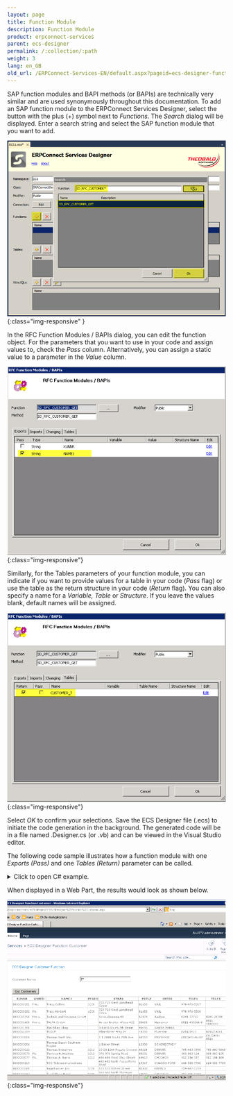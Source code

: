 ```yaml
---
layout: page
title: Function Module
description: Function Module
product: erpconnect-services
parent: ecs-designer
permalink: /:collection/:path
weight: 3
lang: en_GB
old_url: /ERPConnect-Services-EN/default.aspx?pageid=ecs-designer-function
---
```


SAP function modules and BAPI methods (or BAPIs) are technically very similar and are used synonymously throughout this documentation. To add an SAP function module to the ERPConnect Services Designer, select the button with the plus (+) symbol next to *Functions*. The *Search* dialog will be displayed.
Enter a search string and select the SAP function module that you want to add.

![ECS-Designer-Function-01](/img/content/ECS-Designer-Function-01.png){:class="img-responsive" }

In the RFC Function Modules / BAPIs dialog, you can edit the function object. For the parameters that you want to use in your code and assign values to, check the *Pass* column. Alternatively, you can assign a static value to a parameter in the *Value* column.

![ECS-Designer-Function-02](/img/content/ECS-Designer-Function-02.png){:class="img-responsive"}

Similarly, for the Tables parameters of your function module, you can indicate if you want to provide values for a table in your code (*Pass* flag) or use the table as the return structure in your code (*Return* flag). You can also specify a name for a *Variable, Table* or *Structure*. If you leave the values blank, default names will be assigned.

![ECS-Designer-Function-03](/img/content/ECS-Designer-Function-03.png){:class="img-responsive"}

Select *OK* to confirm your selections. Save the ECS Designer file (.ecs) to initiate the code generation in the background. The generated code will be in a file named .Designer.cs (or .vb) and can be viewed in the Visual Studio editor.

The following code sample illustrates how a function module with one *Exports (Pass)* and one *Tables (Return)* parameter can be called.


<details>
<summary>Click to open C# example.</summary>
{% highlight csharp %}
using System.Linq; 
using ERPConnectServices; 
…  
using(ERPConnectServicesContext context =  
new ERPConnectServicesContext()) 
{ 
    String Name = tb_CustomerName.Text ?? String.Empty; 
    var data = context.SD_RFC_CUSTOMER_GET(Name); 
    gv_Customers.AutoGenerateColumns = true; 
    gv_Customers.DataSource = data.ToList(); 
    gv_Customers.DataBind();             
}
{% endhighlight %}
</details>

When displayed in a Web Part, the results would look as shown below.

![ECS-Designer-Function-04](/img/content/ECS-Designer-Function-04.png){:class="img-responsive"}


